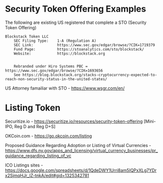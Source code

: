 # Security Token Offering Examples
The following are existing US registered that complete a STO (Security Token Offering)

    Blockstack Token LLC 
        SEC Filing Type:    1-A (Regulation A)
        SEC Link:           https://www.sec.gov/edgar/browse/?CIK=1719379
        Fund Page:          https://stoanalytics.com/sto/blockstack/
        Website:            https://blockstack.org


        Rebranded under Hiro Systems PBC = https://www.sec.gov/edgar/browse/?CIK=1693656
        See https://blog.blockstack.org/stacks-cryptocurrency-expected-to-reach-non-security-status-in-the-united-states/

US Attorney famailiar with STO - https://www.wsgr.com/en/

# Listing Token
Securitize.io - https://securitize.io/resources/security-token-offering
    [Mini-IPO, Reg D and Reg D+S]

OKCoin.com - https://go.okcoin.com/listing

Proposed Guidance Regarding Adoption or Listing of Virtual Currencies - https://www.dfs.ny.gov/apps_and_licensing/virtual_currency_businesses/pr_guidance_regarding_listing_of_vc

ICO Listings sites - https://docs.google.com/spreadsheets/d/1QdeDWY1Urri8am5IQPxXLg7YDrx2SjmqHJr_IZ-tnkA/edit#gid=1325342781
